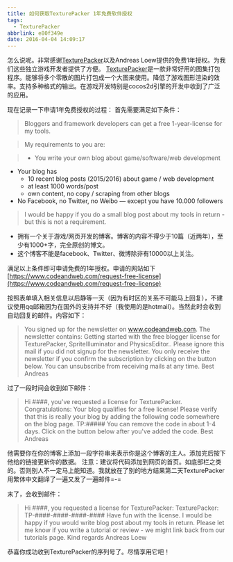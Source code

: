 ```yaml
---
title: 如何获取TexturePacker 1年免费软件授权
tags:
  - TexturePacker
abbrlink: e80f349e
date: 2016-04-04 14:09:17
---
```


怎么说呢。非常感谢[TexturePacker](https://www.codeandweb.com/texturepacker)以及Andreas Loew提供的免费1年授权。为我们这些独立游戏开发者提供了方便。
[TexturePacker](https://www.codeandweb.com/texturepacker)是一款非常好用的图集打包程序。能够将多个零散的图片打包成一个大图来使用。降低了游戏图形渲染的效率。支持多种格式的输出。在游戏开发特别是cocos2d引擎的开发中收到了广泛的应用。

现在记录一下申请1年免费授权的过程：
首先需要满足如下条件：
>Bloggers and framework developers can get a free 1-year-license for my tools.

>My requirements to you are:

>- You write your own blog about game/software/web development
- Your blog has
	- 10 recent blog posts (2015/2016) about game / web development
	- at least 1000 words/post
	- own content, no copy / scraping from other blogs
- No Facebook, no Twitter, no Weibo — except you have 10.000 followers

>I would be happy if you do a small blog post about my tools in return - but this is not a requirement.

- 拥有一个关于游戏/网页开发的博客。博客的内容不得少于10篇（近两年），至少有1000+字，完全原创的博文。
- 这个博客不能是facebook、Twitter、微博除非有10000以上关注。

满足以上条件即可申请免费的1年授权。申请的网站如下
[https://www.codeandweb.com/request-free-license](https://www.codeandweb.com/request-free-license)

按照表单填入相关信息以后静等一天（因为有时区的关系不可能马上回复），不建议使用qq邮箱因为在国外的支持并不好（我使用的是hotmail）。当然此时会收到自动回复的邮件。内容如下：
>You signed up for the newsletter on www.codeandweb.com. The newsletter contains: Getting started with the free blogger license for TexturePacker, SpriteIlluminator and PhysicsEditor..
Please ignore this mail if you did not signup for the newsletter. You only receive the newsletter if you confirm the subscription by clicking on the button below.
You can unsubscribe from receiving mails at any time.
Best
Andreas

过了一段时间会收到如下邮件：
>Hi ####,
you've requested a license for TexturePacker.
Congratulations: Your blog qualifies for a free license!
Please verify that this is really your blog by adding the following code somewhere on the blog page.
TP:#####
You can remove the code in about 1-4 days. Click on the button below after you've added the code.
Best
Andreas

他需要你在你的博客上添加一段字符串来表示你是这个博客的主人。添加完后按下他给的链接更新你的数据。
注意：建议将代码添加到网页的首页。如底部栏之类的。否则别人不一定马上能知道。我就放在了别的地方结果第二天TexturePacker用繁体中文翻译了一遍又发了一遍邮件=-=


末了，会收到邮件：
>Hi ####,
you requested a license for TexturePacker:
TexturePacker: TP-####-####-####-#### 
Have fun with the license. I would be happy if you would write blog post about my tools in return.
Please let me know if you write a tutorial or review - we might link back from our tutorials page.
Kind regards Andreas Loew

恭喜你成功收到TexturePacker的序列号了。尽情享用它吧！
